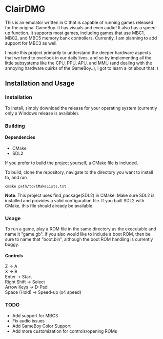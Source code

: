 # ClairDMG
This is an emulator written in C that is capable of running games released for the original GameBoy. It has visuals and even audio! It also has a speed-up function. It supports most games, including games that use MBC1, MBC2, and MBC5 memory bank controllers. Currently, I am planning to add support for MBC3 as well. 

I made this project primarily to understand the deeper hardware aspects that we tend to overlook in our daily lives, and so by implementing all the little subsystems like the CPU, PPU, APU, and MMU (and dealing with the annoying hardware quirks of the GameBoy..), I got to learn a lot about that :)

## Installation and Usage

### Installation
To install, simply download the release for your operating system (currently only a Windows release is available).

### Building
#### Dependencies
* CMake
* SDL2

If you prefer to build the project yourself, a CMake file is included.

To build, clone the repository, navigate to the directory you want to install to, and run
```
cmake path/to/CMakeLists.txt
```

**Note**: This project uses find_package(SDL2) in CMake. Make sure SDL2 is installed and provides a valid configuration file. If you built SDL2 with CMake, this file should already be available.

### Usage
To run a game, play a ROM file in the same directory as the executable and name it "game.gb". If you also would like to include a boot ROM, then be sure to name that "boot.bin", although the boot ROM handling is currently
buggy.

#### Controls
Z -> A\
X -> B\
Enter -> Start\
Right Shift -> Select\
Arrow Keys -> D-Pad\
Space (Hold) -> Speed-up (x4 speed)

### TODO
* Add support for MBC3
* Fix audio issues
* Add GameBoy Color Support
* Add more customization for controls/opening ROMs
